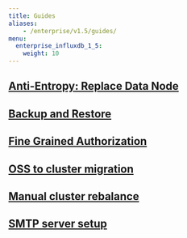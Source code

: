 ```yaml
---
title: Guides
aliases:
    - /enterprise/v1.5/guides/
menu:
  enterprise_influxdb_1_5:
    weight: 10
---
```

## [Anti-Entropy: Replace Data Node](/enterprise_influxdb/v1.5/guides/anti-entropy/)
## [Backup and Restore](/enterprise_influxdb/v1.5/guides/backup-and-restore/)
## [Fine Grained Authorization](/enterprise_influxdb/v1.5/guides/fine-grained-authorization/)
## [OSS to cluster migration](/enterprise_influxdb/v1.5/guides/migration/)
## [Manual cluster rebalance](http://localhost:1313/enterprise_influxdb/v1.5/guides/rebalance/)
## [SMTP server setup](/enterprise_influxdb/v1.5/guides/smtp-server/)
